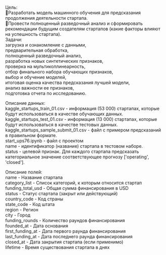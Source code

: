 Цель: 
<br/>
🔸Разработать модель машинного обучения для предсказания продолжения деятельности стартапа. 
<br/>
🔸Провести полноценный разведочный анализ и сформировать рекомендации будущим создателям стартапов (какие факторы влияют на успешность стартапа).
<br/>
Задачи:
<br/>загрузка и ознакомление с данными,
<br/>предварительная обработка,
<br/>полноценный разведочный анализ,
<br/>разработка новых синтетических признаков,
<br/>проверка на мультиколлинеарность,
<br/>отбор финального набора обучающих признаков,
<br/>выбор и обучение моделей,
<br/>итоговая оценка качества предсказания лучшей модели,
<br/>анализ важности ее признаков,
<br/>подготовка отчета по исследованию.

Описание данных:
<br/>kaggle_startups_train_01.csv - информация (53 000) стартапах, которые будут использоваться в качестве обучающих данных.
<br/>kaggle_startups_test_01.csv - информация (13 000) стартапах, которые будут использоваться в качестве тестовых данных. 
<br/>kaggle_startups_sample_submit_01.csv - файл с примером предсказаний в правильном формате.
<br/>start_ups76.ipynb - файл с проектом
<br/>name - идентификатор (название) стартапа в тестовом наборе.
<br/>status - целевой признак. Для каждого стартапа предсказать категориальное значение соответствующее прогнозу ['operating', 'closed'].

Описание полей:
<br/>name - Название стартапа
<br/>category_list - Список категорий, к которым относится стартап
<br/>funding_total_usd - Общая сумма финансирования в USD
<br/>status - Статус стартапа (закрыт или действующий)
<br/>country_code - Код страны
<br/>state_code - Код штата
<br/>region - Регион
<br/>city - Город
<br/>funding_rounds - Количество раундов финансирования
<br/>founded_at - Дата основания
<br/>first_funding_at - Дата первого раунда финансирования
<br/>last_funding_at - Дата последнего раунда финансирования
<br/>closed_at - Дата закрытия стартапа (если применимо)
<br/>lifetime - Время существования стартапа в днях

